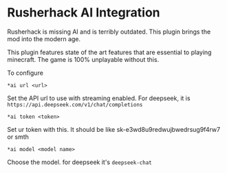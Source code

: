 # Rusherhack AI Integration

Rusherhack is missing AI and is terribly outdated. This plugin brings the mod into the modern age.

This plugin features state of the art features that are essential to playing minecraft. The game is 100% unplayable without this. 

To configure

`*ai url <url>`

Set the API url to use with streaming enabled. For deepseek, it is `https://api.deepseek.com/v1/chat/completions`

`*ai token <token>`

Set ur token with this. It should be like sk-e3wd8u9redwujbwedrsug9f4rw7 or smth

`*ai model <model name>`

Choose the model. for deepseek it's `deepseek-chat`

